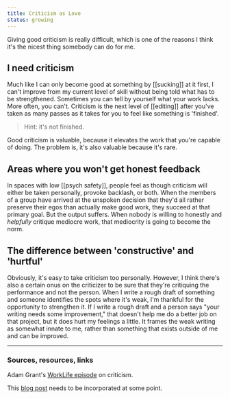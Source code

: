 ```yaml
---
title: Criticism as Love
status: growing
---
```


Giving good criticism is really difficult, which is one of the reasons I think it's the nicest thing somebody can do for me.

## I need criticism

Much like I can only become good at something by [[sucking]] at it first, I can't improve from my current level of skill without being told what has to be strengthened. Sometimes you can tell by yourself what your work lacks. More often, you can't. Criticism is the next level of [[editing]] after you've taken as many passes as it takes for you to feel like something is 'finished'.

> Hint: it's not finished.

Good criticism is valuable, because it elevates the work that you're capable of doing. The problem is, it's also valuable because it's rare.

## Areas where you won't get honest feedback

In spaces with low [[psych safety]], people feel as though criticism will either be taken personally, provoke backlash, or both. When the members of a group have arrived at the unspoken decision that they'd all rather preserve their egos than actually make good work, they succeed at that primary goal. But the output suffers. When nobody is willing to honestly and *helpfully* critique mediocre work, that mediocrity is going to become the norm.

## The difference between 'constructive' and 'hurtful'

Obviously, it's easy to take criticism too personally. However, I think there's also a certain onus on the criticizer to be sure that they're critiquing the performance and not the person. When I write a rough draft of something and someone identifies the spots where it's weak, I'm thankful for the opportunity to strengthen it. If I write a rough draft and a person says "your writing needs some improvement," that doesn't help me do a better job on that project, but it does hurt my feelings a little. It frames the weak writing as somewhat innate to me, rather than something that exists outside of me and can be improved.

---
### Sources, resources, links

Adam Grant's [WorkLife episode](https://www.ted.com/talks/worklife_with_adam_grant_how_to_love_criticism/transcript?language=en) on criticism.

This [blog post](https://medium.com/@royrapoport/why-wont-you-talk-to-me-f30a01a1994c) needs to be incorporated at some point.